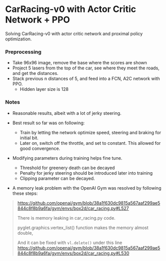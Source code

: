 # CarRacing-v0 with Actor Critic Network + PPO

Solving CarRacing-v0 with actor critic network and proximal policy optimization.

### Preprocessing

- Take 96x96 image, remove the base where the scores are shown
- Project 5 lasers from the top of the car, see where they meet the roads, and get the distances.
- Stack previous n distances of 5, and feed into a FCN, A2C network with PPO.
    - Hidden layer size is 128



### Notes

- Reasonable results, albeit with a lot of jerky steering.

- Best result so far was on following:
    - Train by letting the network optimize speed, steering and braking for initial bit.
    - Later on, switch off the throttle, and set to constant. This allowed for good convergence.

- Modifying parameters during training helps fine tune.
    - Threshold for greenery death can be decayed
    - Penalty for jerky steering should be introduced later into training
    - Clipping parameter can be decayed.


- A memory leak problem with the OpenAI Gym was resolved by following these steps:

> https://github.com/openai/gym/blob/38a1f630dc9815a567aaf299ae5844c8f8b9a6fa/gym/envs/box2d/car_racing.py#L527
> 
> There is memory leaking in car_racing.py code.
> 
> pyglet.graphics.vertex_list() function makes the memory almost double,
> 
> And it can be fixed with `vl.delete()` under this line
> https://github.com/openai/gym/blob/38a1f630dc9815a567aaf299ae5844c8f8b9a6fa/gym/envs/box2d/car_racing.py#L530
